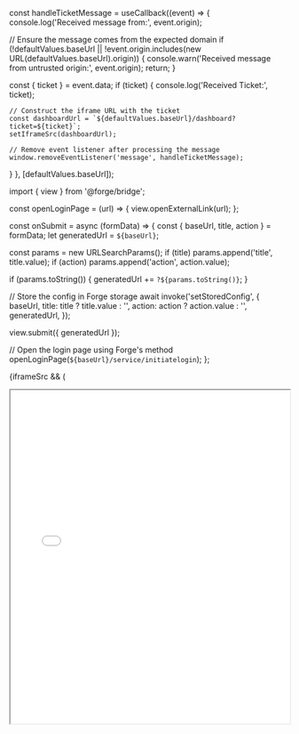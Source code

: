 const handleTicketMessage = useCallback((event) => {
  console.log('Received message from:', event.origin);

  // Ensure the message comes from the expected domain
  if (!defaultValues.baseUrl || !event.origin.includes(new URL(defaultValues.baseUrl).origin)) {
    console.warn('Received message from untrusted origin:', event.origin);
    return;
  }

  const { ticket } = event.data;
  if (ticket) {
    console.log('Received Ticket:', ticket);

    // Construct the iframe URL with the ticket
    const dashboardUrl = `${defaultValues.baseUrl}/dashboard?ticket=${ticket}`;
    setIframeSrc(dashboardUrl);

    // Remove event listener after processing the message
    window.removeEventListener('message', handleTicketMessage);
  }
}, [defaultValues.baseUrl]);





import { view } from '@forge/bridge';

const openLoginPage = (url) => {
  view.openExternalLink(url);
};

const onSubmit = async (formData) => {
  const { baseUrl, title, action } = formData;
  let generatedUrl = `${baseUrl}`;

  const params = new URLSearchParams();
  if (title) params.append('title', title.value);
  if (action) params.append('action', action.value);

  if (params.toString()) {
    generatedUrl += `?${params.toString()}`;
  }

  // Store the config in Forge storage
  await invoke('setStoredConfig', {
    baseUrl,
    title: title ? title.value : '',
    action: action ? action.value : '',
    generatedUrl,
  });

  view.submit({ generatedUrl });

  // Open the login page using Forge's method
  openLoginPage(`${baseUrl}/service/initiatelogin`);
};



{iframeSrc && (
  <iframe
    src={iframeSrc}
    width="100%"
    height="600px"
    title="Dashboard"
    sandbox="allow-scripts allow-same-origin allow-popups allow-forms"
  />
)}
